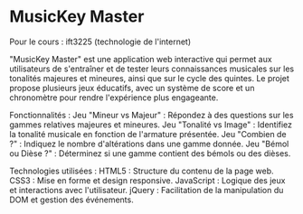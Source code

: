 # MusicKey Master 
Pour le cours : ift3225 (technologie de l'internet)

"MusicKey Master" est une application web interactive qui permet aux utilisateurs de s'entraîner et de tester leurs connaissances musicales sur les tonalités majeures et mineures, ainsi que sur le cycle des quintes. Le projet propose plusieurs jeux éducatifs, avec un système de score et un chronomètre pour rendre l'expérience plus engageante.

Fonctionnalités :
Jeu "Mineur vs Majeur" : Répondez à des questions sur les gammes relatives majeures et mineures.
Jeu "Tonalité vs Image" : Identifiez la tonalité musicale en fonction de l'armature présentée.
Jeu "Combien de ?" : Indiquez le nombre d'altérations dans une gamme donnée.
Jeu "Bémol ou Dièse ?" : Déterminez si une gamme contient des bémols ou des dièses.

Technologies utilisées :
HTML5 : Structure du contenu de la page web.
CSS3 : Mise en forme et design responsive.
JavaScript : Logique des jeux et interactions avec l'utilisateur.
jQuery : Facilitation de la manipulation du DOM et gestion des événements.
